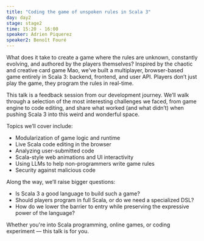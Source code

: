 ```yaml
---
title: "Coding the game of unspoken rules in Scala 3"
day: day2
stage: stage2
time: 15:20 - 16:00
speaker: Adrien Piquerez
speaker2: Benoît Fouré
---
```


What does it take to create a game where the rules are unknown, constantly evolving, and authored by the players themselves? Inspired by the chaotic and creative card game Mao, we've built a multiplayer, browser-based game entirely in Scala 3:  backend, frontend, and user API. Players don’t just play the game, they program the rules in real-time.

This talk is a feedback session from our development journey. We’ll walk through a selection of the most interesting challenges we faced, from game engine to code editing, and share what worked (and what didn’t) when pushing Scala 3 into this weird and wonderful space.

Topics we’ll cover include:
- Modularization of game logic and runtime
- Live Scala code editing in the browser
- Analyzing user-submitted code
- Scala-style web animations and UI interactivity
- Using LLMs to help non-programmers write game rules
- Security against malicious code

Along the way, we’ll raise bigger questions:
- Is Scala 3 a good language to build such a game?
- Should players program in full Scala, or do we need a specialized DSL?
- How do we lower the barrier to entry while preserving the expressive power of the language?

Whether you're into Scala programming, online games, or coding experiment —  this talk is for you.
